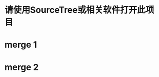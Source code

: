 <!--
 * @Author: yangrongxin
 * @Date: 2022-09-28 22:12:23
 * @LastEditors: yangrongxin
 * @LastEditTime: 2022-09-28 23:42:30
-->
# 请使用SourceTree或相关软件打开此项目

# merge 1

# merge 2
